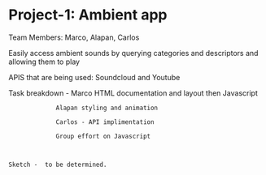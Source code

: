 # Project-1: Ambient app


Team Members: Marco, Alapan, Carlos


Easily access ambient sounds by querying categories and descriptors and allowing them to play 

APIS that are being used: Soundcloud and Youtube


Task breakdown - Marco HTML documentation and layout then Javascript

                 Alapan styling and animation
                 
                 Carlos - API implimentation
                 
                 Group effort on Javascript



    Sketch -  to be determined.






